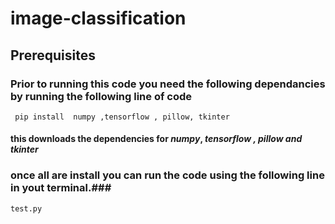 # image-classification #

## Prerequisites ##
### Prior to running this code you need the following dependancies by running the following line of code ###
``` pip install  numpy ,tensorflow , pillow, tkinter```

#### this downloads the dependencies for *numpy*, *tensorflow , pillow and tkinter* ###
### once all are install  you can run the code using the following line in yout terminal.###

``` test.py ```
